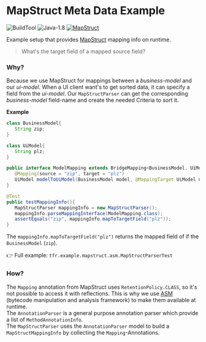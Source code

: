 # MapStruct Meta Data Example
![BuildTool](https://img.shields.io/badge/BuildTool-Maven-blue.svg?style=flat&&logoColor=white)
![Java-1.8](https://img.shields.io/badge/Java-1.8-red.svg?style=flat&logo=Java&logoColor=white)
[![MapStruct](https://img.shields.io/badge/MapStruct-1.3.0-orange.svg?style=flat&logoColor=white)](https://mapstruct.org/)

Example setup that provides [MapStruct](https://mapstruct.org/) mapping info on runtime.
> What's the target field of a mapped source field?

### Why?
Because we use MapStruct for mappings between a _business-model_ and our _ui-model_. 
When a UI client want's to get sorted data, it can specify a field from the _ui-model_. 
Our `MapStructParser` can get the corresponding _business-model_ field-name and create the needed Criteria to sort it.

**Example**
``` java
class BusinessModel{
   String zip; 
}

class UiModel{
   String plz; 
}

public interface ModelMapping extends BridgeMapping<BusinessModel, UiModel> {
   @Mapping(source = "zip", target = "plz")
   UiModel modelToUiModel(BusinessModel model, @MappingTarget UiModel uiModel);
}

@Test
public testMappingInfo(){
   MapStructParser mappingInfo = new MapStructParser();
   mappingInfo.parseMappingInterface(ModelMapping.class);
   assertEquals("zip", mappingInfo.mapToTargetField("plz"));
}
```
The `mappingInfo.mapToTargetField("plz")` returns the mapped field of if the `BusinessModel` (`zip`).

👉 Full example: `tfr.example.mapstruct.asm.MapStructParserTest` 

### How?
The `Mapping` annotation from MapStruct uses `RetentionPolicy.CLASS`, so it's not possible to access
 it with reflections. This is why we use [ASM](https://asm.ow2.io/) (bytecode manipulation and analysis framework)
 to make them available at runtime.   
 The `AnnotationParser` is a general purpose annotation parser which provide a list of `MethodAnnotationInfo`.  
 The `MapStructParser` uses the `AnnotationParser` model to build a `MapStructMappingInfo` by collecting the `Mapping`-Annotations. 
